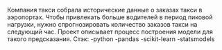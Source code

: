 Компания такси собрала исторические данные о заказах такси в аэропортах.
Чтобы привлекать больше водителей в период пиковой нагрузки, нужно спрогнозировать количество заказов такси на следующий час.
Проект описывает процесс построения модели для такого предсказания.
Стэк:
-python
-pandas
-scikit-learn
-statsmodels

